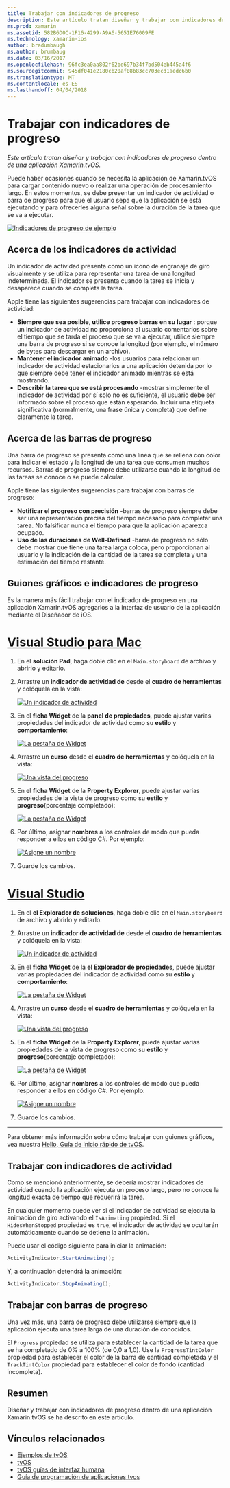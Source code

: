 ```yaml
---
title: Trabajar con indicadores de progreso
description: Este artículo tratan diseñar y trabajar con indicadores de progreso dentro de una aplicación Xamarin.tvOS.
ms.prod: xamarin
ms.assetid: 582B6D0C-1F16-4299-A9A6-5651E76009FE
ms.technology: xamarin-ios
author: bradumbaugh
ms.author: brumbaug
ms.date: 03/16/2017
ms.openlocfilehash: 96fc3ea0aa802f62bd697b34f7bd504eb445a4f6
ms.sourcegitcommit: 945df041e2180cb20af08b83cc703ecd1aedc6b0
ms.translationtype: MT
ms.contentlocale: es-ES
ms.lasthandoff: 04/04/2018
---
```

# <a name="working-with-progress-indicators"></a>Trabajar con indicadores de progreso

_Este artículo tratan diseñar y trabajar con indicadores de progreso dentro de una aplicación Xamarin.tvOS._


Puede haber ocasiones cuando se necesita la aplicación de Xamarin.tvOS para cargar contenido nuevo o realizar una operación de procesamiento largo. En estos momentos, se debe presentar un indicador de actividad o barra de progreso para que el usuario sepa que la aplicación se está ejecutando y para ofrecerles alguna señal sobre la duración de la tarea que se va a ejecutar.

[![](progress-indicators-images/intro01.png "Indicadores de progreso de ejemplo")](progress-indicators-images/intro01.png#lightbox)

<a name="About-Activity-Indicators" />

## <a name="about-activity-indicators"></a>Acerca de los indicadores de actividad

Un indicador de actividad presenta como un icono de engranaje de giro visualmente y se utiliza para representar una tarea de una longitud indeterminada. El indicador se presenta cuando la tarea se inicia y desaparece cuando se completa la tarea.

Apple tiene las siguientes sugerencias para trabajar con indicadores de actividad:

- **Siempre que sea posible, utilice progreso barras en su lugar** : porque un indicador de actividad no proporciona al usuario comentarios sobre el tiempo que se tarda el proceso que se va a ejecutar, utilice siempre una barra de progreso si se conoce la longitud (por ejemplo, el número de bytes para descargar en un archivo).
- **Mantener el indicador animado** -los usuarios para relacionar un indicador de actividad estacionarios a una aplicación detenida por lo que siempre debe tener el indicador animado mientras se está mostrando.
- **Describir la tarea que se está procesando** -mostrar simplemente el indicador de actividad por sí solo no es suficiente, el usuario debe ser informado sobre el proceso que están esperando. Incluir una etiqueta significativa (normalmente, una frase única y completa) que define claramente la tarea.

<a name="Summary" />

## <a name="about-progress-bars"></a>Acerca de las barras de progreso

Una barra de progreso se presenta como una línea que se rellena con color para indicar el estado y la longitud de una tarea que consumen muchos recursos. Barras de progreso siempre debe utilizarse cuando la longitud de las tareas se conoce o se puede calcular.

Apple tiene las siguientes sugerencias para trabajar con barras de progreso:

- **Notificar el progreso con precisión** -barras de progreso siempre debe ser una representación precisa del tiempo necesario para completar una tarea. No falsificar nunca el tiempo para que la aplicación aparezca ocupado.
- **Uso de las duraciones de Well-Defined** -barra de progreso no sólo debe mostrar que tiene una tarea larga coloca, pero proporcionan al usuario y la indicación de la cantidad de la tarea se completa y una estimación del tiempo restante.

<a name="Progress-Indicators-and-Storyboards" />

## <a name="progress-indicators-and-storyboards"></a>Guiones gráficos e indicadores de progreso

Es la manera más fácil trabajar con el indicador de progreso en una aplicación Xamarin.tvOS agregarlos a la interfaz de usuario de la aplicación mediante el Diseñador de iOS.

# <a name="visual-studio-for-mactabvsmac"></a>[Visual Studio para Mac](#tab/vsmac)
    
1. En el **solución Pad**, haga doble clic en el `Main.storyboard` de archivo y abrirlo y editarlo.
1. Arrastre un **indicador de actividad de** desde el **cuadro de herramientas** y colóquela en la vista: 

    [![](progress-indicators-images/activity01.png "Un indicador de actividad")](progress-indicators-images/activity01.png#lightbox)
1. En el **ficha Widget** de la **panel de propiedades**, puede ajustar varias propiedades del indicador de actividad como su **estilo** y **comportamiento**: 

    [![](progress-indicators-images/activity02.png "La pestaña de Widget ")](progress-indicators-images/activity02.png#lightbox)
1. Arrastre un **curso** desde el **cuadro de herramientas** y colóquela en la vista: 

    [![](progress-indicators-images/activity03.png "Una vista del progreso")](progress-indicators-images/activity03.png#lightbox)
1. En el **ficha Widget** de la **Property Explorer**, puede ajustar varias propiedades de la vista de progreso como su **estilo** y **progreso**(porcentaje completado): 

    [![](progress-indicators-images/activity04.png "La pestaña de Widget")](progress-indicators-images/activity04.png#lightbox)
1. Por último, asignar **nombres** a los controles de modo que pueda responder a ellos en código C#. Por ejemplo: 

    [![](progress-indicators-images/activity05.png "Asigne un nombre")](progress-indicators-images/activity05.png#lightbox)
1. Guarde los cambios.

# <a name="visual-studiotabvswin"></a>[Visual Studio](#tab/vswin)
    
1. En el **el Explorador de soluciones**, haga doble clic en el `Main.storyboard` de archivo y abrirlo y editarlo.
1. Arrastre un **indicador de actividad de** desde el **cuadro de herramientas** y colóquela en la vista: 

    [![](progress-indicators-images/activity01-vs.png "Un indicador de actividad")](progress-indicators-images/activity01-vs.png#lightbox)
1. En el **ficha Widget** de la **el Explorador de propiedades**, puede ajustar varias propiedades del indicador de actividad como su **estilo** y **comportamiento**: 

    [![](progress-indicators-images/activity02-vs.png "La pestaña de Widget")](progress-indicators-images/activity02-vs.png#lightbox)
1. Arrastre un **curso** desde el **cuadro de herramientas** y colóquela en la vista: 

    [![](progress-indicators-images/activity03-vs.png "Una vista del progreso")](progress-indicators-images/activity03-vs.png#lightbox)
1. En el **ficha Widget** de la **Property Explorer**, puede ajustar varias propiedades de la vista de progreso como su **estilo** y **progreso**(porcentaje completado): 

    [![](progress-indicators-images/activity04-vs.png "La pestaña de Widget")](progress-indicators-images/activity04-vs.png#lightbox)
1. Por último, asignar **nombres** a los controles de modo que pueda responder a ellos en código C#. Por ejemplo: 

    [![](progress-indicators-images/activity05-vs.png "Asigne un nombre")](progress-indicators-images/activity05-vs.png#lightbox)
1. Guarde los cambios.

-----

Para obtener más información sobre cómo trabajar con guiones gráficos, vea nuestra [Hello, Guía de inicio rápido de tvOS](~/ios/tvos/get-started/hello-tvos.md). 

<a name="Working-with-Activity-Indicators" />

## <a name="working-with-activity-indicators"></a>Trabajar con indicadores de actividad

Como se mencionó anteriormente, se debería mostrar indicadores de actividad cuando la aplicación ejecuta un proceso largo, pero no conoce la longitud exacta de tiempo que requerirá la tarea.

En cualquier momento puede ver si el indicador de actividad se ejecuta la animación de giro activando el `IsAnimating` propiedad. Si el `HidesWhenStopped` propiedad es `true`, el indicador de actividad se ocultarán automáticamente cuando se detiene la animación.

Puede usar el código siguiente para iniciar la animación: 

```csharp
ActivityIndicator.StartAnimating();
```

Y, a continuación detendrá la animación:

```csharp
ActivityIndicator.StopAnimating();
```

<a name="Working-with-Progress-Bars" />

## <a name="working-with-progress-bars"></a>Trabajar con barras de progreso

Una vez más, una barra de progreso debe utilizarse siempre que la aplicación ejecuta una tarea larga de una duración de conocidos. 

El `Progress` propiedad se utiliza para establecer la cantidad de la tarea que se ha completado de 0% a 100% (de 0,0 a 1,0). Use la `ProgressTintColor` propiedad para establecer el color de la barra de cantidad completada y el `TrackTintColor` propiedad para establecer el color de fondo (cantidad incompleta).

<a name="Summary" />

## <a name="summary"></a>Resumen

Diseñar y trabajar con indicadores de progreso dentro de una aplicación Xamarin.tvOS se ha descrito en este artículo.



## <a name="related-links"></a>Vínculos relacionados

- [Ejemplos de tvOS](https://developer.xamarin.com/samples/tvos/all/)
- [tvOS](https://developer.apple.com/tvos/)
- [tvOS guías de interfaz humana](https://developer.apple.com/tvos/human-interface-guidelines/)
- [Guía de programación de aplicaciones tvos](https://developer.apple.com/library/prerelease/tvos/documentation/General/Conceptual/AppleTV_PG/)
